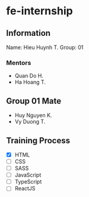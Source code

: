 # fe-internship

## Information

Name: Hieu Huynh T.
Group: 01

### Mentors

- Quan Do H.
- Ha Hoang T.

## Group 01 Mate

- Huy Nguyen K.
- Vy Duong T.

## Training Process

- [x] HTML
- [ ] CSS
- [ ] SASS
- [ ] JavaScript
- [ ] TypeScript
- [ ] ReactJS
